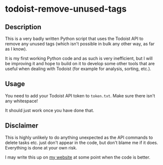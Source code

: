 # todoist-remove-unused-tags

## Description

This is a very badly written Python script that uses the Todoist API to remove any unused tags (which isn't possible in bulk any other way, as far as I know).

It is my first working Python code and as such is very inefficient, but I will be improving it and hope to build on it to develop some other tools that are useful when dealing with Todoist (for example for analysis, sorting, etc.).

## Usage

You need to add your Todoist API token to `token.txt`. Make sure there isn't any whitespace!

It should just work once you have done that.

## Disclaimer

This is highly unlikely to do anything unexpected as the API commands to delete tasks etc. just don't appear in the code, but don't blame me if it does. Everything is done at your own risk.

I may write this up on [my website](https://www.tombush.co.uk) at some point when the code is better.
